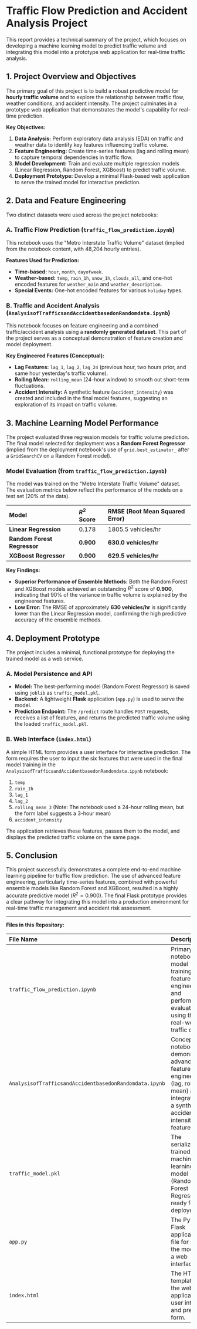 # Traffic Flow Prediction and Accident Analysis Project

This report provides a technical summary of the project, which focuses on developing a machine learning model to predict traffic volume and integrating this model into a prototype web application for real-time traffic analysis.

## 1. Project Overview and Objectives

The primary goal of this project is to build a robust predictive model for **hourly traffic volume** and to explore the relationship between traffic flow, weather conditions, and accident intensity. The project culminates in a prototype web application that demonstrates the model's capability for real-time prediction.

**Key Objectives:**
1.  **Data Analysis:** Perform exploratory data analysis (EDA) on traffic and weather data to identify key features influencing traffic volume.
2.  **Feature Engineering:** Create time-series features (lag and rolling mean) to capture temporal dependencies in traffic flow.
3.  **Model Development:** Train and evaluate multiple regression models (Linear Regression, Random Forest, XGBoost) to predict traffic volume.
4.  **Deployment Prototype:** Develop a minimal Flask-based web application to serve the trained model for interactive prediction.

## 2. Data and Feature Engineering

Two distinct datasets were used across the project notebooks:

### A. Traffic Flow Prediction (`traffic_flow_prediction.ipynb`)

This notebook uses the "Metro Interstate Traffic Volume" dataset (implied from the notebook content, with 48,204 hourly entries).

**Features Used for Prediction:**
*   **Time-based:** `hour`, `month`, `dayofweek`.
*   **Weather-based:** `temp`, `rain_1h`, `snow_1h`, `clouds_all`, and one-hot encoded features for `weather_main` and `weather_description`.
*   **Special Events:** One-hot encoded features for various `holiday` types.

### B. Traffic and Accident Analysis (`AnalysisofTrafficsandAccidentbasedonRandomdata.ipynb`)

This notebook focuses on feature engineering and a combined traffic/accident analysis using a **randomly generated dataset**. This part of the project serves as a conceptual demonstration of feature creation and model deployment.

**Key Engineered Features (Conceptual):**
*   **Lag Features:** `lag_1`, `lag_2`, `lag_24` (previous hour, two hours prior, and same hour yesterday's traffic volume).
*   **Rolling Mean:** `rolling_mean` (24-hour window) to smooth out short-term fluctuations.
*   **Accident Intensity:** A synthetic feature (`accident_intensity`) was created and included in the final model features, suggesting an exploration of its impact on traffic volume.

## 3. Machine Learning Model Performance

The project evaluated three regression models for traffic volume prediction. The final model selected for deployment was a **Random Forest Regressor** (implied from the deployment notebook's use of `grid.best_estimator_` after a `GridSearchCV` on a Random Forest model).

### Model Evaluation (from `traffic_flow_prediction.ipynb`)

The model was trained on the "Metro Interstate Traffic Volume" dataset. The evaluation metrics below reflect the performance of the models on a test set (20% of the data).

| Model | $R^2$ Score | RMSE (Root Mean Squared Error) |
| :--- | :--- | :--- |
| **Linear Regression** | 0.178 | 1805.5 vehicles/hr |
| **Random Forest Regressor** | **0.900** | **630.0 vehicles/hr** |
| **XGBoost Regressor** | **0.900** | **629.5 vehicles/hr** |

**Key Findings:**
*   **Superior Performance of Ensemble Methods:** Both the Random Forest and XGBoost models achieved an outstanding $R^2$ score of **0.900**, indicating that 90% of the variance in traffic volume is explained by the engineered features.
*   **Low Error:** The RMSE of approximately **630 vehicles/hr** is significantly lower than the Linear Regression model, confirming the high predictive accuracy of the ensemble methods.

## 4. Deployment Prototype

The project includes a minimal, functional prototype for deploying the trained model as a web service.

### A. Model Persistence and API

*   **Model:** The best-performing model (Random Forest Regressor) is saved using `joblib` as `traffic_model.pkl`.
*   **Backend:** A lightweight **Flask** application (`app.py`) is used to serve the model.
*   **Prediction Endpoint:** The `/predict` route handles `POST` requests, receives a list of features, and returns the predicted traffic volume using the loaded `traffic_model.pkl`.

### B. Web Interface (`index.html`)

A simple HTML form provides a user interface for interactive prediction. The form requires the user to input the six features that were used in the final model training in the `AnalysisofTrafficsandAccidentbasedonRandomdata.ipynb` notebook:

1.  `temp`
2.  `rain_1h`
3.  `lag_1`
4.  `lag_2`
5.  `rolling_mean_3` (Note: The notebook used a 24-hour rolling mean, but the form label suggests a 3-hour mean)
6.  `accident_intensity`

The application retrieves these features, passes them to the model, and displays the predicted traffic volume on the same page.

## 5. Conclusion

This project successfully demonstrates a complete end-to-end machine learning pipeline for traffic flow prediction. The use of advanced feature engineering, particularly time-series features, combined with powerful ensemble models like Random Forest and XGBoost, resulted in a highly accurate predictive model ($R^2 = 0.900$). The final Flask prototype provides a clear pathway for integrating this model into a production environment for real-time traffic management and accident risk assessment.

---

**Files in this Repository:**

| File Name | Description |
| :--- | :--- |
| `traffic_flow_prediction.ipynb` | Primary notebook for model training, feature engineering, and performance evaluation using the real-world traffic dataset. |
| `AnalysisofTrafficsandAccidentbasedonRandomdata.ipynb` | Conceptual notebook demonstrating advanced feature engineering (lag, rolling mean) and the integration of a synthetic accident intensity feature. |
| `traffic_model.pkl` | The serialized, trained machine learning model (Random Forest Regressor) ready for deployment. |
| `app.py` | The Python Flask application file for serving the model via a web interface. |
| `index.html` | The HTML template for the web application's user interface and prediction form. |
